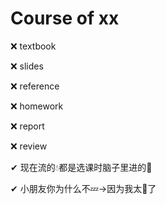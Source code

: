 # Course of xx

❌ textbook

❌ slides

❌ reference

❌ homework

❌ report

❌ review

✔ 现在流的💧都是选课时脑子里进的🌊

✔ 小朋友你为什么不💤->因为我太🥦了
